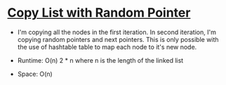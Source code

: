 # [Copy List with Random Pointer](https://leetcode.com/problems/copy-list-with-random-pointer/)

- I'm copying all the nodes in the first iteration. In second iteration, I'm copying random pointers and next pointers. This is only possible with the use of hashtable table to map each node to it's new node.

- Runtime: O(n) 2 \* n where n is the length of the linked list
- Space: O(n)
